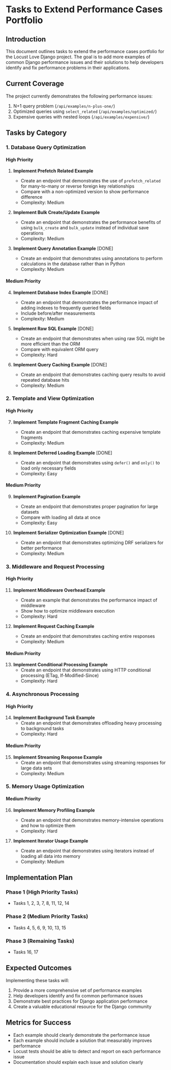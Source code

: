 # Tasks to Extend Performance Cases Portfolio

## Introduction
This document outlines tasks to extend the performance cases portfolio for the Locust Love Django project. The goal is to add more examples of common Django performance issues and their solutions to help developers identify and fix performance problems in their applications.

## Current Coverage
The project currently demonstrates the following performance issues:
1. N+1 query problem (`/api/examples/n-plus-one/`)
2. Optimized queries using `select_related` (`/api/examples/optimized/`)
3. Expensive queries with nested loops (`/api/examples/expensive/`)

## Tasks by Category

### 1. Database Query Optimization

#### High Priority
1. **Implement Prefetch Related Example**
   - Create an endpoint that demonstrates the use of `prefetch_related` for many-to-many or reverse foreign key relationships
   - Compare with a non-optimized version to show performance difference
   - Complexity: Medium

2. **Implement Bulk Create/Update Example**
   - Create an endpoint that demonstrates the performance benefits of using `bulk_create` and `bulk_update` instead of individual save operations
   - Complexity: Medium

3. **Implement Query Annotation Example** [DONE]
   - Create an endpoint that demonstrates using annotations to perform calculations in the database rather than in Python
   - Complexity: Medium

#### Medium Priority
4. **Implement Database Index Example** [DONE]
   - Create an endpoint that demonstrates the performance impact of adding indexes to frequently queried fields
   - Include before/after measurements
   - Complexity: Medium

5. **Implement Raw SQL Example** [DONE]
   - Create an endpoint that demonstrates when using raw SQL might be more efficient than the ORM
   - Compare with equivalent ORM query
   - Complexity: Hard

6. **Implement Query Caching Example** [DONE]
   - Create an endpoint that demonstrates caching query results to avoid repeated database hits
   - Complexity: Medium

### 2. Template and View Optimization

#### High Priority
7. **Implement Template Fragment Caching Example**
   - Create an endpoint that demonstrates caching expensive template fragments
   - Complexity: Medium

8. **Implement Deferred Loading Example** [DONE]
   - Create an endpoint that demonstrates using `defer()` and `only()` to load only necessary fields
   - Complexity: Easy

#### Medium Priority
9. **Implement Pagination Example**
   - Create an endpoint that demonstrates proper pagination for large datasets
   - Compare with loading all data at once
   - Complexity: Easy

10. **Implement Serializer Optimization Example** [DONE]
    - Create an endpoint that demonstrates optimizing DRF serializers for better performance
    - Complexity: Medium

### 3. Middleware and Request Processing

#### High Priority
11. **Implement Middleware Overhead Example**
    - Create an example that demonstrates the performance impact of middleware
    - Show how to optimize middleware execution
    - Complexity: Hard

12. **Implement Request Caching Example**
    - Create an endpoint that demonstrates caching entire responses
    - Complexity: Medium

#### Medium Priority
13. **Implement Conditional Processing Example**
    - Create an endpoint that demonstrates using HTTP conditional processing (ETag, If-Modified-Since)
    - Complexity: Hard

### 4. Asynchronous Processing

#### High Priority
14. **Implement Background Task Example**
    - Create an endpoint that demonstrates offloading heavy processing to background tasks
    - Complexity: Hard

#### Medium Priority
15. **Implement Streaming Response Example**
    - Create an endpoint that demonstrates using streaming responses for large data sets
    - Complexity: Medium

### 5. Memory Usage Optimization

#### Medium Priority
16. **Implement Memory Profiling Example**
    - Create an endpoint that demonstrates memory-intensive operations and how to optimize them
    - Complexity: Hard

17. **Implement Iterator Usage Example**
    - Create an endpoint that demonstrates using iterators instead of loading all data into memory
    - Complexity: Medium

## Implementation Plan

### Phase 1 (High Priority Tasks)
- Tasks 1, 2, 3, 7, 8, 11, 12, 14

### Phase 2 (Medium Priority Tasks)
- Tasks 4, 5, 6, 9, 10, 13, 15

### Phase 3 (Remaining Tasks)
- Tasks 16, 17

## Expected Outcomes
Implementing these tasks will:
1. Provide a more comprehensive set of performance examples
2. Help developers identify and fix common performance issues
3. Demonstrate best practices for Django application performance
4. Create a valuable educational resource for the Django community

## Metrics for Success
- Each example should clearly demonstrate the performance issue
- Each example should include a solution that measurably improves performance
- Locust tests should be able to detect and report on each performance issue
- Documentation should explain each issue and solution clearly
